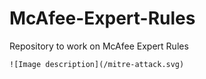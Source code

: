 # McAfee-Expert-Rules

Repository to work on McAfee Expert Rules

```
![Image description](/mitre-attack.svg)

```

